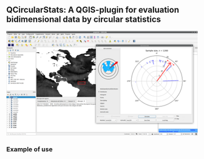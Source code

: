 ## QCircularStats: A QGIS-plugin for evaluation bidimensional data by circular statistics

<p align="center">
<img src="https://github.com/mhaut/QCircularStats/blob/master/images/imageqgis.png?raw=true" width="700">
</p>

### Example of use
```
